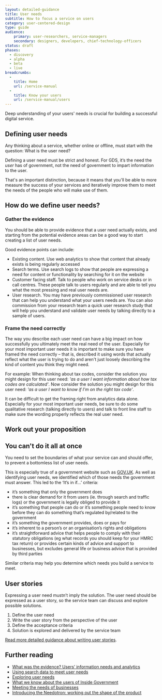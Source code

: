 ```yaml
---
layout: detailed-guidance
title: User needs
subtitle: How to focus a service on users
category: user-centered-design
type: guide
audience:
    primary: user-researchers, service-managers
    secondary: designers, developers, chief-technology-officers
status: draft
phases:
  - discovery
  - alpha
  - beta
  - live
breadcrumbs:
  -
    title: Home
    url: /service-manual
  -
    title: Know your users
    url: /service-manual/users
---
```


Deep understanding of your users' needs is crucial for building a successful digital service.

## Defining user needs

Any thinking about a service, whether online or offline, must start with the question: What is the user need?

Defining a user need must be strict and honest. For GDS, it’s the need the *user* has of government, not the need of government to impart information to the user.

That's an important distinction, because it means that you'll be able to more measure the success of your services and iteratively improve them to meet the needs of the people who will make use of them.

## How do we define user needs?

### Gather the evidence

You should be able to provide evidence that a user need actually exists, and starting from the potential evidence areas can be a good way to start creating a list of user needs.

Good evidence points can include:
- Existing content. Use web analytics to show that content that already exists is being regularly accessed
- Search terms. Use search logs to show that people are expressing a need for content or functionality by searching for it on the website
- Customer facing staff. Talk to people who work on service desks or in call centres. These people talk to users regularly and are able to tell you what the most pressing and real user needs are.
- User research. You may have previously commissioned user research that can help you understand what your users needs are. You can also commission from your research team a quick user research study that will help you understand and validate user needs by talking directly to a sample of users.

### Frame the need correctly

The way you describe each user need can have a big impact on how successfully you ultimately meet the real need of the user. Especially for your most important user needs it is important to make sure you have framed the need correctly – that is, described it using words that actually reflect what the user is trying to do and aren't just loosely describing the kind of content you think they might need.

For example: 
When thinking about tax codes, consider the solution you might design for this user need: *'as a user I want information about how tax codes are calculated'*. Now consider the solution you might design for this user need: *'as a user I want to know if I'm on the right tax code'*. 

It can be difficult to get the framing right from analytics data alone. Especially for your most important user needs, be sure to do some qualitative research (talking directly to users) and talk to front line staff to make sure the wording properly reflects the real user need.

## Work out your proposition

## You can't do it all at once

You need to set the boundaries of what your service can and should offer, to prevent a bottomless list of user needs.

This is especially true of a government website such as [GOV.UK](https://www.gov.uk/). As well as identifying user needs, we identified which of those needs the government must answer. This led to the ‘It’s in if...’ criteria:

- it’s something that only the government does
- there is clear demand for it from users (ie. through search and traffic logs) or the government is legally obliged to provide it
- it’s something that people can do or it’s something people need to know before they can do something that’s regulated by/related to the government
- it’s something the government provides, does or pays for
- it’s inherent to a person’s or an organisation’s rights and obligations
- it’s straightforward advice that helps people to comply with their statutory obligations (eg what records you should keep for your HMRC tax return) or provides certain kinds of advice and support to businesses, but excludes general life or business advice that is provided by third parties

Similar criteria may help you determine which needs you build a service to meet.

## User stories
Expressing a user need mustn’t imply the solution. The user need should be expressed as a user story, so the service team can discuss and explore possible solutions.

1. Define the user need
2. Write the user story from the perspective of the user
3. Define the acceptance criteria
4. Solution is explored and delivered by the service team

[Read more detailed guidance about writing user stories](/service-manual/agile/writing-user-stories.html).

## Further reading

* [What was the evidence? Users’ information needs and analytics](http://digital.cabinetoffice.gov.uk/2011/05/23/what-was-the-evidence-users-information-needs-and-analytics/ "What was the evidence? Users’ information needs and analytics")
* [Using search data to meet user needs](http://digital.cabinetoffice.gov.uk/2012/01/27/search-data-user-needs/ "Using search data to meet user needs")
* [Exploring user needs](http://digital.cabinetoffice.gov.uk/2012/10/09/exploring-user-needs/ "Exploring user needs")
* [What we know about the users of Inside Government](http://digital.cabinetoffice.gov.uk/2012/11/14/what-we-know-about-the-users-of-inside-government/ "What we know about the users of Inside Government")
* [Meeting the needs of businesses](http://digital.cabinetoffice.gov.uk/2012/10/16/meeting-the-needs-of-businesses/ "Meeting the needs of businesses")
* [Introducing the Needotron: working out the shape of the product](http://digital.cabinetoffice.gov.uk/2011/09/19/introducing-the-needotron-working-out-the-shape-of-the-product/ "Introducing the Needotron: working out the shape of the product")
